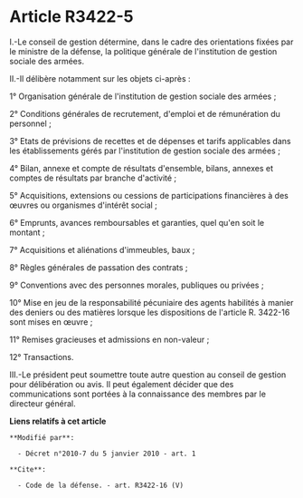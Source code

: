 # Article R3422-5

I.-Le conseil de gestion détermine, dans le cadre des orientations fixées par le ministre de la défense, la politique
générale de l'institution de gestion sociale des armées. 

II.-Il délibère notamment sur les objets ci-après : 

1° Organisation générale de l'institution de gestion sociale des armées ; 

2° Conditions générales de recrutement, d'emploi et de rémunération du personnel ; 

3° Etats de prévisions de recettes et de dépenses et tarifs applicables dans les établissements gérés par l'institution de
gestion sociale des armées ; 

4° Bilan, annexe et compte de résultats d'ensemble, bilans, annexes et comptes de résultats par branche d'activité ; 

5° Acquisitions, extensions ou cessions de participations financières à des œuvres ou organismes d'intérêt social ; 

6° Emprunts, avances remboursables et garanties, quel qu'en soit le montant ; 

7° Acquisitions et aliénations d'immeubles, baux ; 

8° Règles générales de passation des contrats ; 

9° Conventions avec des personnes morales, publiques ou privées ; 

10° Mise en jeu de la responsabilité pécuniaire des agents habilités à manier des deniers ou des matières lorsque les
dispositions de l'article R. 3422-16 sont mises en œuvre ; 

11° Remises gracieuses et admissions en non-valeur ; 

12° Transactions. 

III.-Le président peut soumettre toute autre question au conseil de gestion pour délibération ou avis. Il peut également
décider que des communications sont portées à la connaissance des membres par le directeur général.

**Liens relatifs à cet article**

	**Modifié par**:

	  - Décret n°2010-7 du 5 janvier 2010 - art. 1

	**Cite**:

	  - Code de la défense. - art. R3422-16 (V)

